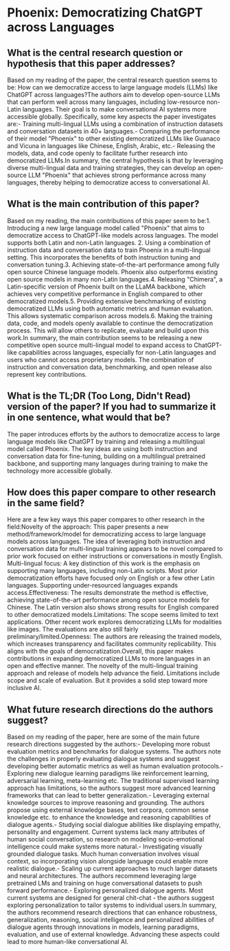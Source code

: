 # Phoenix: Democratizing ChatGPT across Languages

## What is the central research question or hypothesis that this paper addresses?

Based on my reading of the paper, the central research question seems to be: How can we democratize access to large language models (LLMs) like ChatGPT across languages?The authors aim to develop open-source LLMs that can perform well across many languages, including low-resource non-Latin languages. Their goal is to make conversational AI systems more accessible globally. Specifically, some key aspects the paper investigates are:- Training multi-lingual LLMs using a combination of instruction datasets and conversation datasets in 40+ languages.- Comparing the performance of their model "Phoenix" to other existing democratized LLMs like Guanaco and Vicuna in languages like Chinese, English, Arabic, etc.- Releasing the models, data, and code openly to facilitate further research into democratized LLMs.In summary, the central hypothesis is that by leveraging diverse multi-lingual data and training strategies, they can develop an open-source LLM "Phoenix" that achieves strong performance across many languages, thereby helping to democratize access to conversational AI.


## What is the main contribution of this paper?

Based on my reading, the main contributions of this paper seem to be:1. Introducing a new large language model called "Phoenix" that aims to democratize access to ChatGPT-like models across languages. The model supports both Latin and non-Latin languages. 2. Using a combination of instruction data and conversation data to train Phoenix in a multi-lingual setting. This incorporates the benefits of both instruction tuning and conversation tuning.3. Achieving state-of-the-art performance among fully open source Chinese language models. Phoenix also outperforms existing open source models in many non-Latin languages.4. Releasing "Chimera", a Latin-specific version of Phoenix built on the LLaMA backbone, which achieves very competitive performance in English compared to other democratized models.5. Providing extensive benchmarking of existing democratized LLMs using both automatic metrics and human evaluation. This allows systematic comparison across models.6. Making the training data, code, and models openly available to continue the democratization process. This will allow others to replicate, evaluate and build upon this work.In summary, the main contribution seems to be releasing a new competitive open source multi-lingual model to expand access to ChatGPT-like capabilities across languages, especially for non-Latin languages and users who cannot access proprietary models. The combination of instruction and conversation data, benchmarking, and open release also represent key contributions.


## What is the TL;DR (Too Long, Didn't Read) version of the paper? If you had to summarize it in one sentence, what would that be?

The paper introduces efforts by the authors to democratize access to large language models like ChatGPT by training and releasing a multilingual model called Phoenix. The key ideas are using both instruction and conversation data for fine-tuning, building on a multilingual pretrained backbone, and supporting many languages during training to make the technology more accessible globally.


## How does this paper compare to other research in the same field?

Here are a few key ways this paper compares to other research in the field:Novelty of the approach: This paper presents a new method/framework/model for democratizing access to large language models across languages. The idea of leveraging both instruction and conversation data for multi-lingual training appears to be novel compared to prior work focused on either instructions or conversations in mostly English. Multi-lingual focus: A key distinction of this work is the emphasis on supporting many languages, including non-Latin scripts. Most prior democratization efforts have focused only on English or a few other Latin languages. Supporting under-resourced languages expands access.Effectiveness: The results demonstrate the method is effective, achieving state-of-the-art performance among open source models for Chinese. The Latin version also shows strong results for English compared to other democratized models.Limitations: The scope seems limited to text applications. Other recent work explores democratizing LLMs for modalities like images. The evaluations are also still fairly preliminary/limited.Openness: The authors are releasing the trained models, which increases transparency and facilitates community replicability. This aligns with the goals of democratization.Overall, this paper makes contributions in expanding democratized LLMs to more languages in an open and effective manner. The novelty of the multi-lingual training approach and release of models help advance the field. Limitations include scope and scale of evaluation. But it provides a solid step toward more inclusive AI.


## What future research directions do the authors suggest?

Based on my reading of the paper, here are some of the main future research directions suggested by the authors:- Developing more robust evaluation metrics and benchmarks for dialogue systems. The authors note the challenges in properly evaluating dialogue systems and suggest developing better automatic metrics as well as human evaluation protocols.- Exploring new dialogue learning paradigms like reinforcement learning, adversarial learning, meta-learning etc. The traditional supervised learning approach has limitations, so the authors suggest more advanced learning frameworks that can lead to better generalization.- Leveraging external knowledge sources to improve reasoning and grounding. The authors propose using external knowledge bases, text corpora, common sense knowledge etc. to enhance the knowledge and reasoning capabilities of dialogue agents.- Studying social dialogue abilities like displaying empathy, personality and engagement. Current systems lack many attributes of human social conversation, so research on modeling socio-emotional intelligence could make systems more natural.- Investigating visually grounded dialogue tasks. Much human conversation involves visual context, so incorporating vision alongside language could enable more realistic dialogue.- Scaling up current approaches to much larger datasets and neural architectures. The authors recommend leveraging large pretrained LMs and training on huge conversational datasets to push forward performance.- Exploring personalized dialogue agents. Most current systems are designed for general chit-chat - the authors suggest exploring personalization to tailor systems to individual users.In summary, the authors recommend research directions that can enhance robustness, generalization, reasoning, social intelligence and personalized abilities of dialogue agents through innovations in models, learning paradigms, evaluation, and use of external knowledge. Advancing these aspects could lead to more human-like conversational AI.
